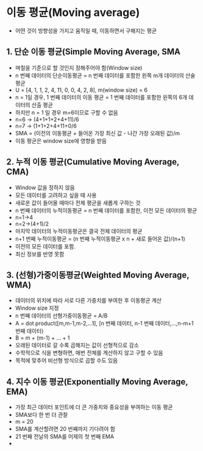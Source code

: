 # 이동 평균(Moving average)
- 어떤 것이 방향성을 가지고 움직일 때, 이동하면서 구해지는 평균

## 1. 단순 이동 평균(Simple Moving Average, SMA
- 며칠을 기준으로 할 것인지 정해주어야 함(Window size)
- n 번째 데이터의 단순이동평균 = n 번째 데이터를 포함한 왼쪽 m개 데이터의 산술평균
- U = [4, 1, 1, 2, 4, 11, 0, 0, 4, 2, 8], m(window size) = 6
- n = 1일 경우, 1 번째 데이터의 이동 평균 = 1 번째 데이터를 포함한 왼쪽의 6개 데이터의 산출 평균
- 하지만 n = 1 일 경우 m=6이므로 구할 수 없음
- n=6 -> (4+1+1+2+4+11)/6
- n=7 -> (1+1+2+4+11+0/6
- SMA = (이전의 이동평균 + 들어온 가장 최신 값 - 나간 가장 오래된 값)/m
- 이동 평균은 window size에 영향을 받음

## 2. 누적 이동 평균(Cumulative Moving Average, CMA)
- Window 값을 정하지 않음
- 모든 데이터를 고려하고 싶을 때 사용
- 새로운 값이 들어올 때마다 전체 평균을 새롭게 구하는 것
- n 번째 데이터의 누적이동평균 = n 번째 데이터를 포함한, 이전 모든 데이터의 평균
- n=1->4
- n=2->(4+1)/2
- 마지막 데이터의 누적이동평균은 결국 전체 데이터의 평균
- n+1 번째 누적이동평균 = (n 번째 누적이동평균 x n + 새로 들어온 값)/(n+1)
- 이전의 모든 데이터를 포함.
- 최신 정보를 반영 못함

## 3. (선형)가중이동평균(Weighted Moving Average, WMA)
- 데이터의 위치에 따라 서로 다른 가중치를 부여한 후 이동평균 계산
- Window size 지정
- n 번째 데이터의 선형가중이동평균 = A/B
- A = dot product([m,m-1,m-2,...1], [n 번째 데이터, n-1 번째 데이터,...,n-m+1 번째 데이터)
- B = m + (m-1) + ... + 1
- 오래된 데이터로 갈 수록 곱해지는 값이 선형적으로 감소
- 수학적으로 식을 변형하면, 매번 전체를 계산하지 않고 구할 수 있음
- 목적에 맞추어 비선형 방식으로 곱할 수도 있음

## 4. 지수 이동 평균(Exponentially Moving Average, EMA)
- 가장 최근 데이터 포인트에 더 큰 가중치와 중요성을 부여하는 이동 평균
- SMA보다 한 번 더 관찰
- m = 20
- SMA를 계산할려면 20 번쨰까지 기다려야 함
- 21 번째 전날의 SMA를 어제의 첫 번째 EMA
- 
